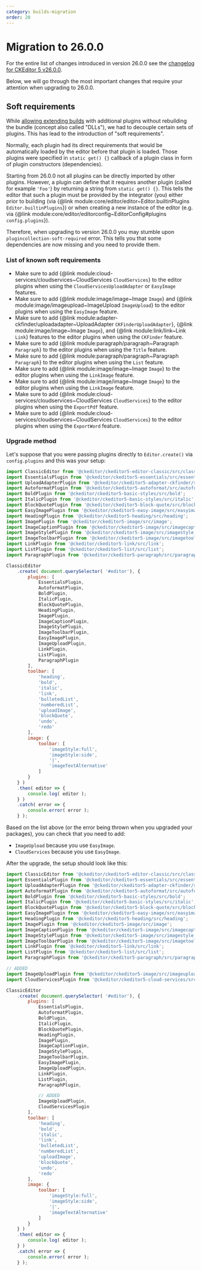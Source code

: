 ```yaml
---
category: builds-migration
order: 20
---
```


# Migration to 26.0.0

For the entire list of changes introduced in version 26.0.0 see the [changelog for CKEditor 5 v26.0.0](https://github.com/ckeditor/ckeditor5/blob/master/CHANGELOG.md#2600-2021-03-01).

Below, we will go through the most important changes that require your attention when upgrading to 26.0.0.

## Soft requirements

While [allowing extending builds](https://github.com/ckeditor/ckeditor5/issues/8395) with additional plugins without rebuilding the bundle (concept also called "DLLs"), we had to decouple certain sets of plugins. This has lead to the introduction of "soft requirements".

Normally, each plugin had its direct requirements that would be automatically loaded by the editor before that plugin is loaded. Those plugins were specified in `static get() {}` callback of a plugin class in form of plugin constructors (dependencies).

Starting from 26.0.0 not all plugins can be directly imported by other plugins. However, a plugin can define that it requires another plugin (called for example `'Foo'`) by returning a string from `static get() {}`. This tells the editor that such a plugin must be provided by the integrator (you) either prior to building (via {@link module:core/editor/editor~Editor.builtinPlugins `Editor.builtinPlugins`}) or when creating a new instance of the editor (e.g. via {@link module:core/editor/editorconfig~EditorConfig#plugins `config.plugins`}).

Therefore, when upgrading to version 26.0.0 you may stumble upon `plugincollection-soft-required` error. This tells you that some dependencies are now missing and you need to provide them.

### List of known soft requirements

- Make sure to add {@link module:cloud-services/cloudservices~CloudServices `CloudServices`} to the editor plugins when using the  `CloudServicesUploadAdapter` or `EasyImage` features.
- Make sure to add {@link module:image/image~Image `Image`} and {@link module:image/imageupload~ImageUpload `ImageUpload`} to the editor plugins when using the `EasyImage` feature.
- Make sure to add {@link module:adapter-ckfinder/uploadadapter~UploadAdapter `CKFinderUploadAdapter`}, {@link module:image/image~Image `Image`}, and {@link module:link/link~Link `Link`} features to the editor plugins when using the `CKFinder` feature.
- Make sure to add {@link module:paragraph/paragraph~Paragraph `Paragraph`} to the editor plugins when using the `Title` feature.
- Make sure to add {@link module:paragraph/paragraph~Paragraph `Paragraph`} to the editor plugins when using the `List` feature.
- Make sure to add {@link module:image/image~Image `Image`} to the editor plugins when using the `LinkImage` feature.
- Make sure to add {@link module:image/image~Image `Image`} to the editor plugins when using the `LinkImage` feature.
- Make sure to add {@link module:cloud-services/cloudservices~CloudServices `CloudServices`} to the editor plugins when using the `ExportPdf` feature.
- Make sure to add {@link module:cloud-services/cloudservices~CloudServices `CloudServices`} to the editor plugins when using the `ExportWord` feature.

### Upgrade method

Let's suppose that you were passing plugins directly to `Editor.create()` via `config.plugins` and this was your setup:

```js
import ClassicEditor from '@ckeditor/ckeditor5-editor-classic/src/classiceditor';
import EssentialsPlugin from '@ckeditor/ckeditor5-essentials/src/essentials';
import UploadAdapterPlugin from '@ckeditor/ckeditor5-adapter-ckfinder/src/uploadadapter';
import AutoformatPlugin from '@ckeditor/ckeditor5-autoformat/src/autoformat';
import BoldPlugin from '@ckeditor/ckeditor5-basic-styles/src/bold';
import ItalicPlugin from '@ckeditor/ckeditor5-basic-styles/src/italic';
import BlockQuotePlugin from '@ckeditor/ckeditor5-block-quote/src/blockquote';
import EasyImagePlugin from '@ckeditor/ckeditor5-easy-image/src/easyimage';
import HeadingPlugin from '@ckeditor/ckeditor5-heading/src/heading';
import ImagePlugin from '@ckeditor/ckeditor5-image/src/image';
import ImageCaptionPlugin from '@ckeditor/ckeditor5-image/src/imagecaption';
import ImageStylePlugin from '@ckeditor/ckeditor5-image/src/imagestyle';
import ImageToolbarPlugin from '@ckeditor/ckeditor5-image/src/imagetoolbar';
import LinkPlugin from '@ckeditor/ckeditor5-link/src/link';
import ListPlugin from '@ckeditor/ckeditor5-list/src/list';
import ParagraphPlugin from '@ckeditor/ckeditor5-paragraph/src/paragraph';

ClassicEditor
	.create( document.querySelector( '#editor'), {
		plugins: [
			EssentialsPlugin,
			AutoformatPlugin,
			BoldPlugin,
			ItalicPlugin,
			BlockQuotePlugin,
			HeadingPlugin,
			ImagePlugin,
			ImageCaptionPlugin,
			ImageStylePlugin,
			ImageToolbarPlugin,
			EasyImagePlugin,
			ImageUploadPlugin,
			LinkPlugin,
			ListPlugin,
			ParagraphPlugin
		],
		toolbar: [
			'heading',
			'bold',
			'italic',
			'link',
			'bulletedList',
			'numberedList',
			'uploadImage',
			'blockQuote',
			'undo',
			'redo'
		],
		image: {
			toolbar: [
				'imageStyle:full',
				'imageStyle:side',
				'|',
				'imageTextAlternative'
			]
		}
	} )
	.then( editor => {
		console.log( editor );
	} )
	.catch( error => {
		console.error( error );
	} );
```

Based on the list above (or the error being thrown when you upgraded your packages), you can check that you need to add:

* `ImageUpload` because you use `EasyImage`.
* `CloudServices` because you use `EasyImage`.

After the upgrade, the setup should look like this:

```js
import ClassicEditor from '@ckeditor/ckeditor5-editor-classic/src/classiceditor';
import EssentialsPlugin from '@ckeditor/ckeditor5-essentials/src/essentials';
import UploadAdapterPlugin from '@ckeditor/ckeditor5-adapter-ckfinder/src/uploadadapter';
import AutoformatPlugin from '@ckeditor/ckeditor5-autoformat/src/autoformat';
import BoldPlugin from '@ckeditor/ckeditor5-basic-styles/src/bold';
import ItalicPlugin from '@ckeditor/ckeditor5-basic-styles/src/italic';
import BlockQuotePlugin from '@ckeditor/ckeditor5-block-quote/src/blockquote';
import EasyImagePlugin from '@ckeditor/ckeditor5-easy-image/src/easyimage';
import HeadingPlugin from '@ckeditor/ckeditor5-heading/src/heading';
import ImagePlugin from '@ckeditor/ckeditor5-image/src/image';
import ImageCaptionPlugin from '@ckeditor/ckeditor5-image/src/imagecaption';
import ImageStylePlugin from '@ckeditor/ckeditor5-image/src/imagestyle';
import ImageToolbarPlugin from '@ckeditor/ckeditor5-image/src/imagetoolbar';
import LinkPlugin from '@ckeditor/ckeditor5-link/src/link';
import ListPlugin from '@ckeditor/ckeditor5-list/src/list';
import ParagraphPlugin from '@ckeditor/ckeditor5-paragraph/src/paragraph';

// ADDED
import ImageUploadPlugin from '@ckeditor/ckeditor5-image/src/imageupload';
import CloudServicesPlugin from '@ckeditor/ckeditor5-cloud-services/src/cloudservices';

ClassicEditor
	.create( document.querySelector( '#editor'), {
		plugins: [
			EssentialsPlugin,
			AutoformatPlugin,
			BoldPlugin,
			ItalicPlugin,
			BlockQuotePlugin,
			HeadingPlugin,
			ImagePlugin,
			ImageCaptionPlugin,
			ImageStylePlugin,
			ImageToolbarPlugin,
			EasyImagePlugin,
			ImageUploadPlugin,
			LinkPlugin,
			ListPlugin,
			ParagraphPlugin,

			// ADDED
			ImageUploadPlugin,
			CloudServicesPlugin
		],
		toolbar: [
			'heading',
			'bold',
			'italic',
			'link',
			'bulletedList',
			'numberedList',
			'uploadImage',
			'blockQuote',
			'undo',
			'redo'
		],
		image: {
			toolbar: [
				'imageStyle:full',
				'imageStyle:side',
				'|',
				'imageTextAlternative'
			]
		}
	} )
	.then( editor => {
		console.log( editor );
	} )
	.catch( error => {
		console.error( error );
	} );
```
